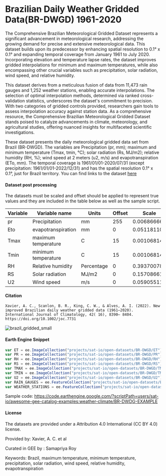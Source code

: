 # Brazilian Daily Weather Gridded Data(BR-DWGD) 1961-2020

The Comprehensive Brazilian Meteorological Gridded Dataset represents a significant advancement in meteorological research, addressing the growing demand for precise and extensive meteorological data. This dataset builds upon its predecessor by enhancing spatial resolution to 0.1° x 0.1° and expanding temporal coverage from January 1961 to July 2020. Incorporating elevation and temperature lapse rates, the dataset improves gridded interpolations for minimum and maximum temperatures, while also encompassing other crucial variables such as precipitation, solar radiation, wind speed, and relative humidity.

This dataset derives from a meticulous fusion of data from 11,473 rain gauges and 1,252 weather stations, enabling accurate interpolations. The selection of optimal interpolation methods, determined via ranked cross-validation statistics, underscores the dataset's commitment to precision. With two categories of gridded controls provided, researchers gain tools to assess interpolation accuracy against station data. As a comprehensive resource, the Comprehensive Brazilian Meteorological Gridded Dataset stands poised to catalyze advancements in climate, meteorology, and agricultural studies, offering nuanced insights for multifaceted scientific investigations.

These dataset presents the daily meteorological gridded data set from Brazil (BR-DWGD). The variables are Precipitation (pr, mm); maximum and minimum temperature (Tmax, tmin, °C); solar radiation (Rs, MJ/m2); relative humidity (RH, %); wind speed at 2 meters (u2, m/s) and evapotranspiration (ETo, mm). The temporal coverage is 1961/01/01-2020/07/31 (except precipitation: 1961/01/01-2022/12/31) and has the spatial resolution 0.1° x 0.1°, just for Brazil territory. You can find links to the dataset [here](https://sites.google.com/site/alexandrecandidoxavierufes/brazilian-daily-weather-gridded-data)

#### Dataset post processing
The datasets must be scaled and offset should be applied to represent true values and they are included in the table below as well as the sample script.

|Variable|Variable name      |Units     |Offset|Scale      |
|--------|-------------------|----------|------|-----------|
|pr      |Precipitation      |mm        |255   |0.006866665|
|Eto     |evapotranspiration |mm        |0     |0.051181102|
|Tmax    |maximum temperature|C         |15    |0.001068148|
|Tmin    |minimum temperature|C         |15    |0.001068148|
|RH      |Relative humidity  |Percentage|0     |0.393700787|
|RS      |Solar radiation    |MJ/m2     |0     |0.157086614|
|U2      |Wind speed         |m/s       |0     |0.059055118|

#### Citation

```
Xavier, A. C., Scanlon, B. R., King, C. W., & Alves, A. I. (2022). New improved Brazilian daily weather gridded data (1961–2020).
International Journal of Climatology, 42( 16), 8390– 8404. https://doi.org/10.1002/joc.7731
```

![brazil_gridded_small](https://github.com/samapriya/awesome-gee-community-datasets/assets/6677629/42738402-874c-47e5-bd6d-61af2ae6011e)

#### Earth Engine Snippet

```js
var ET = ee.ImageCollection("projects/sat-io/open-datasets/BR-DWGD/ET");
var PR = ee.ImageCollection("projects/sat-io/open-datasets/BR-DWGD/PR");
var RH = ee.ImageCollection("projects/sat-io/open-datasets/BR-DWGD/RH");
var RS = ee.ImageCollection("projects/sat-io/open-datasets/BR-DWGD/RS");
var TMAX = ee.ImageCollection("projects/sat-io/open-datasets/BR-DWGD/TMAX");
var TMIN = ee.ImageCollection("projects/sat-io/open-datasets/BR-DWGD/TMIN");
var U2 = ee.ImageCollection("projects/sat-io/open-datasets/BR-DWGD/U2");
var RAIN_GAUGES = ee.FeatureCollection("projects/sat-io/open-datasets/BR-DWGD/RAIN_GAUGES");
var WEATHER_STATIONS = ee.FeatureCollection("projects/sat-io/open-datasets/BR-DWGD/WEATHER_STATIONS");
```

Sample code: https://code.earthengine.google.com/?scriptPath=users/sat-io/awesome-gee-catalog-examples:weather-climate/BR-DWDG-EXAMPLE


#### License
The datasets are provided under a Attribution 4.0 International (CC BY 4.0) license.

Provided by: Xavier, A. C. et al

Curated in GEE by : Samapriya Roy

Keywords: Brazil, maximum temperature, minimum temperature, precipitation, solar radiation, wind speed, relative humidity, evapotranspiration
